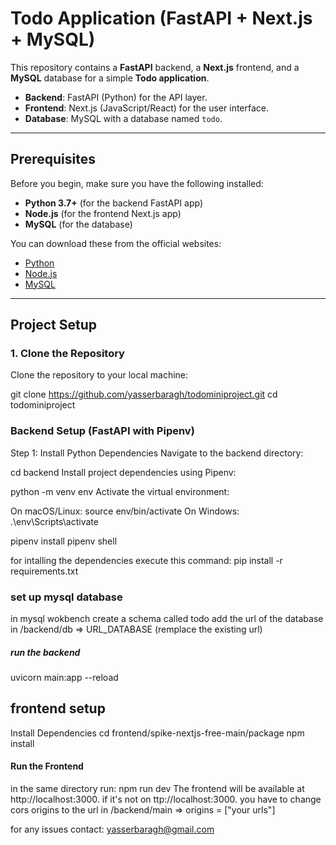 # Todo Application (FastAPI + Next.js + MySQL)

This repository contains a **FastAPI** backend, a **Next.js** frontend, and a **MySQL** database for a simple **Todo application**.

- **Backend**: FastAPI (Python) for the API layer.
- **Frontend**: Next.js (JavaScript/React) for the user interface.
- **Database**: MySQL with a database named `todo`.
---

## Prerequisites

Before you begin, make sure you have the following installed:

- **Python 3.7+** (for the backend FastAPI app)
- **Node.js** (for the frontend Next.js app)
- **MySQL** (for the database)

You can download these from the official websites:
- [Python](https://www.python.org/downloads/)
- [Node.js](https://nodejs.org/)
- [MySQL](https://dev.mysql.com/downloads/installer/)

---

## Project Setup

### 1. Clone the Repository

Clone the repository to your local machine:

git clone https://github.com/yasserbaragh/todominiproject.git
cd todominiproject

### Backend Setup (FastAPI with Pipenv)
Step 1: Install Python Dependencies
Navigate to the backend directory:

cd backend
Install project dependencies using Pipenv:

python -m venv env
Activate the virtual environment:

On macOS/Linux:
source env/bin/activate
On Windows:
.\env\Scripts\activate

pipenv install
pipenv shell

for intalling the dependencies execute this command:
pip install -r requirements.txt

### set up mysql database
in mysql wokbench create a schema called todo
add the url of the database in /backend/db => URL_DATABASE (remplace the existing url)

##### run the backend
uvicorn main:app --reload

## frontend setup
Install Dependencies
cd frontend/spike-nextjs-free-main/package
npm install

#### Run the Frontend
in the same directory run:
npm run dev
The frontend will be available at http://localhost:3000.
if it's not on ttp://localhost:3000. you have to change cors origins to the url in /backend/main => origins = ["your urls"]

for any issues contact: yasserbaragh@gmail.com
